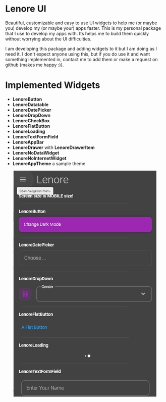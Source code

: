 # Lenore UI

Beautiful, customizable and easy to use UI widgets to help me (or maybe you) develop my (or maybe your) apps faster. This is my personal package that I use to develop my apps with. Its helps me to build them quickly without worrying about the UI difficulties. 

I am developing this package and adding widgets to it but I am doing as I need it. I don't expect anyone using this, but if you do use it and want something implemented in, contact me to add them or make a request on github (makes me happy :)). 

# Implemented Widgets
- **LenoreButton**
- **LenoreDatatable**
- **LenoreDatePicker**
- **LenoreDropDown**
- **LenoreCheckBox**
- **LenoreFlatButton**
- **LenoreLoading**
- **LenoreTextFormField**
- **LenoreAppBar**
- **LenoreDrawer** with **LenoreDrawerItem**
- **LenoreNoDataWidget**
- **LenoreNoInternetWidget**
- **LenoreAppTheme** a sample theme


<p align="center">
	<img src="https://raw.githubusercontent.com/lenoreteam/lenore_ui/master/screenshots/1.jpg" alt="Lenore UI Screen Shot" />

